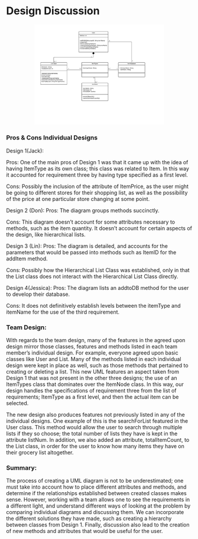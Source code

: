 # Design Discussion

<p align="center">
  <img src="design-team.png" width="350"/>
</p>

### Pros & Cons Individual Designs 

Design 1(Jack): 

Pros: 
One of the main pros of Design 1 was that it came up with the idea of having ItemType as its own class; this class was related to Item. In this way it accounted for requirement three by having type specified as a first level. 

Cons:
Possibly the inclusion of the attribute of ItemPrice, as the user might be going to different stores for their shopping list, as well as the possibility of the price at one particular store changing at some point. 

Design 2 (Don):
Pros: 
The diagram groups methods succinctly.

Cons:
This diagram doesn’t account for some attributes necessary to methods, such as the item quantity. It doesn’t account for certain aspects of the design, like hierarchical lists. 


Design 3 (Lin):
Pros: 
The diagram is detailed, and accounts for the parameters that would be passed into methods such as ItemID for the addItem method. 

Cons:
Possibly how the Hierarchical List Class was established, only in that the List class does not interact with the Hierarchical List Class directly. 

Design 4(Jessica): 
Pros: 
The diagram lists an addtoDB method for the user to develop their database. 

Cons:
It does not definitively establish levels between the itemType and itemName for the use of the third requirement. 

### Team Design:

With regards to the team design, many of the features in the agreed upon design mirror those classes, features and methods listed in each team member’s individual design. For example, everyone agreed upon basic classes like User and List. Many of the methods listed in each individual design were kept in place as well, such as those methods that pertained to creating or deleting a list. This new UML features an aspect taken from Design 1 that was not present in the other three designs; the use of an ItemTypes class that dominates over the ItemNode class. In this way, our design handles the specifications of requirement three from the list of requirements; ItemType as a first level, and then the actual item can be selected. 

The new design also produces features not previously listed in any of the individual designs. One example of this is the searchForList featured in the User class. This method would allow the user to search through multiple lists if they so choose; the total number of lists they have is kept in the attribute listNum. In addition, we also added an attribute, totalItemCount, to the List class, in order for the user to know how many items they have on their grocery list altogether. 

### Summary:

The process of creating a UML diagram is not to be underestimated; one must take into account how to place different attributes and methods, and determine if the relationships established between created classes makes sense. However, working with a team allows one to see the requirements in a different light, and understand different ways of looking at the problem by comparing individual diagrams and discussing them. We can incorporate the different solutions they have made, such as creating a hierarchy between classes from Design 1. Finally, discussion also lead to the creation of new methods and attributes that would be useful for the user.
